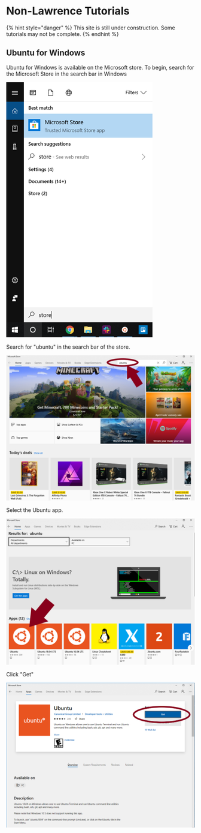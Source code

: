 # Non-Lawrence Tutorials

{% hint style="danger" %}
This site is still under construction.  Some tutorials may not be complete.
{% endhint %}

## Ubuntu for Windows

Ubuntu for Windows is available on the Microsoft store.  To begin, search for the Microsoft Store in the search bar in Windows

![](../../.gitbook/assets/ubuntu-1%20%284%29%20%284%29%20%284%29%20%284%29%20%282%29.png)

Search for "ubuntu" in the search bar of the store.

![](../../.gitbook/assets/ubuntu1%20%281%29.png)

Select the Ubuntu app.

![](../../.gitbook/assets/ubuntu2%20%281%29%20%281%29%20%281%29%20%281%29%20%281%29.png)

Click "Get"

![](../../.gitbook/assets/ubuntu3%20%282%29%20%282%29%20%282%29%20%282%29.png)











